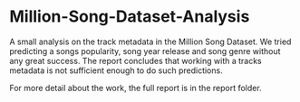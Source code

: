 # Million-Song-Dataset-Analysis

A small analysis on the track metadata in the Million Song Dataset. 
We tried predicting a songs popularity, song year release and song genre without any great success. 
The report concludes that working with a tracks metadata is not sufficient enough to do such predictions. 

For more detail about the work, the full report is in the report folder.

